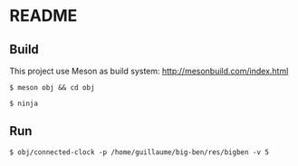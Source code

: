 README
======

Build
-----

This project use Meson as build system: http://mesonbuild.com/index.html

`$ meson obj && cd obj`

`$ ninja`

Run
---

`$ obj/connected-clock -p /home/guillaume/big-ben/res/bigben -v 5`


